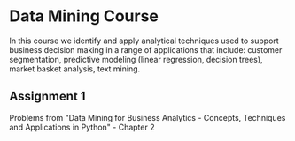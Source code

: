 # Data Mining Course
In this course we identify and apply analytical techniques used to support business decision making in a range of applications that include: customer segmentation, predictive modeling (linear regression, decision trees), market basket analysis, text mining. 

## Assignment 1
Problems from "Data Mining for Business Analytics - Concepts, Techniques and Applications in Python" - Chapter 2
